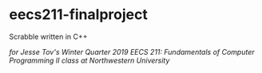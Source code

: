 # eecs211-finalproject

Scrabble written in C++

_for Jesse Tov's Winter Quarter 2019 EECS 211: Fundamentals of Computer Programming II class at Northwestern University_
